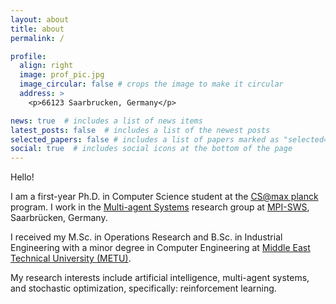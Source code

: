 ```yaml
---
layout: about
title: about
permalink: /

profile:
  align: right
  image: prof_pic.jpg
  image_circular: false # crops the image to make it circular
  address: >
    <p>66123 Saarbrucken, Germany</p>

news: true  # includes a list of news items
latest_posts: false  # includes a list of the newest posts
selected_papers: false # includes a list of papers marked as "selected={true}"
social: true  # includes social icons at the bottom of the page
---
```


Hello!

I am a first-year Ph.D. in Computer Science student at the [CS@max planck](https://www.cis.mpg.de/cs-max-planck/) program. I work in the [Multi-agent Systems](https://people.mpi-sws.org/~gradanovic/group.html) research group at [MPI-SWS](https://www.mpi-sws.org/), Saarbrücken, Germany. 

I received my M.Sc. in Operations Research and B.Sc. in Industrial Engineering with a minor degree in Computer Engineering at [Middle East Technical University (METU)](https://www.metu.edu.tr/). 

My research interests include artificial intelligence, multi-agent systems, and stochastic optimization, specifically: reinforcement learning.

